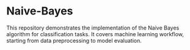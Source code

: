 # Naive-Bayes
This repository demonstrates the implementation of the Naive Bayes algorithm for classification tasks. It covers machine learning workflow, starting from data preprocessing to model evaluation.
